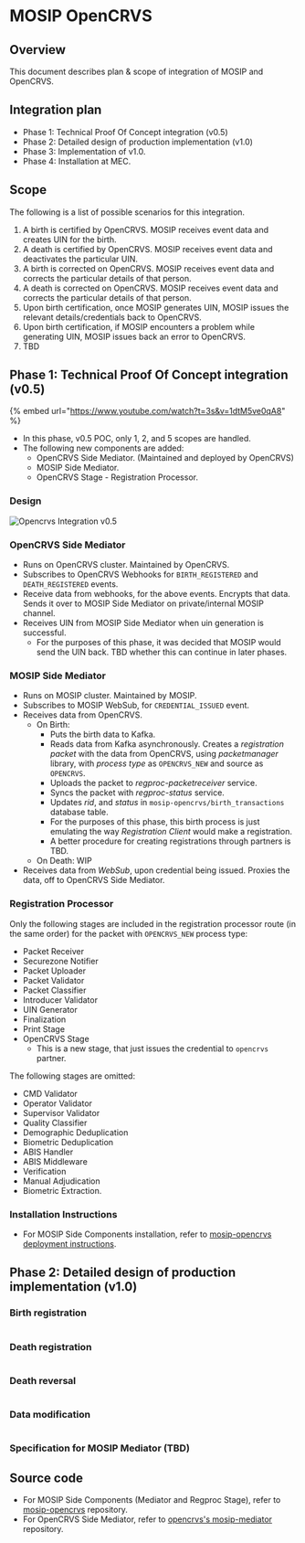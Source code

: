 # MOSIP OpenCRVS

## Overview

This document describes plan & scope of integration of MOSIP and OpenCRVS.

## Integration plan

* Phase 1: Technical Proof Of Concept integration (v0.5)
* Phase 2: Detailed design of production implementation (v1.0)
* Phase 3: Implementation of v1.0.
* Phase 4: Installation at MEC.

## Scope

The following is a list of possible scenarios for this integration.

1. A birth is certified by OpenCRVS. MOSIP receives event data and creates UIN for the birth.
2. A death is certified by OpenCRVS. MOSIP receives event data and deactivates the particular UIN.
3. A birth is corrected on OpenCRVS. MOSIP receives event data and corrects the particular details of that person.
4. A death is corrected on OpenCRVS. MOSIP receives event data and corrects the particular details of that person.
5. Upon birth certification, once MOSIP generates UIN, MOSIP issues the relevant details/credentials back to OpenCRVS.
6. Upon birth certification, if MOSIP encounters a problem while generating UIN, MOSIP issues back an error to OpenCRVS.
7. TBD

## Phase 1: Technical Proof Of Concept integration (v0.5)

{% embed url="https://www.youtube.com/watch?t=3s&v=1dtM5ve0qA8" %}

* In this phase, v0.5 POC, only 1, 2, and 5 scopes are handled.
* The following new components are added:
  * OpenCRVS Side Mediator. (Maintained and deployed by OpenCRVS)
  * MOSIP Side Mediator.
  * OpenCRVS Stage - Registration Processor.

### Design

![Opencrvs Integration v0.5](../../.gitbook/assets/opencrvs_integration_v0.5.png)

### OpenCRVS Side Mediator

* Runs on OpenCRVS cluster. Maintained by OpenCRVS.
* Subscribes to OpenCRVS Webhooks for `BIRTH_REGISTERED` and `DEATH_REGISTERED` events.
* Receive data from webhooks, for the above events. Encrypts that data. Sends it over to MOSIP Side Mediator on private/internal MOSIP channel.
* Receives UIN from MOSIP Side Mediator when uin generation is successful.
  * For the purposes of this phase, it was decided that MOSIP would send the UIN back. TBD whether this can continue in later phases.

### MOSIP Side Mediator

* Runs on MOSIP cluster. Maintained by MOSIP.
* Subscribes to MOSIP WebSub, for `CREDENTIAL_ISSUED` event.
* Receives data from OpenCRVS.
  * On Birth:
    * Puts the birth data to Kafka.
    * Reads data from Kafka asynchronously. Creates a _registration packet_ with the data from OpenCRVS, using _packetmanager_ library, with _process type_ as `OPENCRVS_NEW` and source as `OPENCRVS`.
    * Uploads the packet to _regproc-packetreceiver_ service.
    * Syncs the packet with _regproc-status_ service.
    * Updates _rid_, and _status_ in `mosip-opencrvs/birth_transactions` database table.
    * For the purposes of this phase, this birth process is just emulating the way _Registration Client_ would make a registration.
    * A better procedure for creating registrations through partners is TBD.
  * On Death: WIP
* Receives data from _WebSub_, upon credential being issued. Proxies the data, off to OpenCRVS Side Mediator.

### Registration Processor

Only the following stages are included in the registration processor route (in the same order) for the packet with `OPENCRVS_NEW` process type:

* Packet Receiver
* Securezone Notifier
* Packet Uploader
* Packet Validator
* Packet Classifier
* Introducer Validator
* UIN Generator
* Finalization
* Print Stage
* OpenCRVS Stage
  * This is a new stage, that just issues the credential to `opencrvs` partner.

The following stages are omitted:

* CMD Validator
* Operator Validator
* Supervisor Validator
* Quality Classifier
* Demographic Deduplication
* Biometric Deduplication
* ABIS Handler
* ABIS Middleware
* Verification
* Manual Adjudication
* Biometric Extraction.

### Installation Instructions

* For MOSIP Side Components installation, refer to [mosip-opencrvs deployment instructions](https://github.com/mosip/mosip-opencrvs/tree/develop/deployment).

## Phase 2: Detailed design of production implementation (v1.0)

### Birth registration

<figure><img src="../../.gitbook/assets/CRVS_Integration_Phase2-Birth Registration.png" alt=""><figcaption></figcaption></figure>

### Death registration

<figure><img src="../../.gitbook/assets/CRVS_Integration_Phase2-Death Registration.png" alt=""><figcaption></figcaption></figure>

### Death reversal

<figure><img src="../../.gitbook/assets/opencrvs_death-reversal_v1.2.png" alt=""><figcaption></figcaption></figure>

### Data modification

<figure><img src="../../.gitbook/assets/opencrvs_data-modification_v1.2 (1).png" alt=""><figcaption></figcaption></figure>

### Specification for MOSIP Mediator (TBD)

## Source code

* For MOSIP Side Components (Mediator and Regproc Stage), refer to [mosip-opencrvs](https://github.com/mosip/mosip-opencrvs/tree/develop) repository.
* For OpenCRVS Side Mediator, refer to [opencrvs's mosip-mediator](https://github.com/opencrvs/mosip-mediator) repository.

